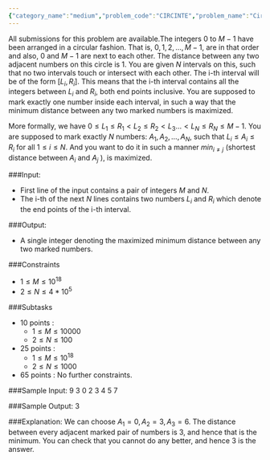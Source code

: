 ```yaml
---
{"category_name":"medium","problem_code":"CIRCINTE","problem_name":"Circular Intervals","languages_supported":{"0":"C","1":"CPP14","2":"JAVA","3":"PYTH","4":"PYTH 3.6","5":"PYPY","6":"CS2","7":"PAS fpc","8":"PAS gpc","9":"RUBY","10":"PHP","11":"GO","12":"NODEJS","13":"HASK","14":"rust","15":"SCALA","16":"swift","17":"D","18":"PERL","19":"FORT","20":"WSPC","21":"ADA","22":"CAML","23":"ICK","24":"BF","25":"ASM","26":"CLPS","27":"PRLG","28":"ICON","29":"SCM qobi","30":"PIKE","31":"ST","32":"NICE","33":"LUA","34":"BASH","35":"NEM","36":"LISP sbcl","37":"LISP clisp","38":"SCM guile","39":"JS","40":"ERL","41":"TCL","42":"kotlin","43":"PERL6","44":"TEXT","45":"SCM chicken","46":"PYP3","47":"CLOJ","48":"COB","49":"FS"},"max_timelimit":1,"source_sizelimit":50000,"problem_author":"admin3","problem_tester":null,"date_added":"22-06-2018","tags":{"0":"admin3"},"time":{"view_start_date":1529692200,"submit_start_date":1529692200,"visible_start_date":1529692200,"end_date":1735669800},"is_direct_submittable":false,"layout":"problem"}
---
```

<span class="solution-visible-txt">All submissions for this problem are available.</span>The integers $0$ to $M - 1$ have been arranged in a circular fashion. That is, $0, 1, 2, \ldots, M - 1$, are in that order and
also, $0$ and $M - 1$ are next to each other. The distance between any two adjacent numbers on this circle is 1. You are given $N$ intervals on this, such that no two intervals touch or intersect with each other. The i-th interval will be of the form [$L_i, R_i$]. This means that the i-th interval contains all the integers between $L_i$ and $R_i$, both end points inclusive. You are supposed to mark exactly one number inside each interval, in such a way that the minimum distance between any two marked numbers is maximized.

More formally, we have $0 \leq L_1 \leq R_1 < L_2 \leq R_2 < L_3 \ldots < L_N \leq R_N \leq M - 1$. You are supposed to mark exactly $N$ numbers: $A_1, A_2, \ldots, A_N$, such that $L_i \leq A_i \leq R_i$ for all $1 \leq i \leq N$. And you want to do it in such a manner $min_{i \neq j}$ (shortest distance between $A_i$ and $A_j$ ), is maximized.

###Input:

- First line of the input contains a pair of integers $M$ and $N$.
- The i-th of the next $N$ lines contains two numbers $L_i$ and $R_i$ which denote the end points of the i-th interval.

###Output:
- A single integer denoting the maximized minimum distance between any two marked numbers.

###Constraints 
- $1 \leq M \leq 10^{18}$
- $2 \leq N \leq 4 * 10^5$

###Subtasks
- 10 points : 
	- $1 \leq M \leq 10000$
	- $2 \leq N \leq 100$
- 25 points : 
	- $1 \leq M \leq 10^{18}$
	- $2 \leq N \leq 1000$
- 65 points : No further constraints.

###Sample Input:
	9 3
	0 2
	3 4
	5 7

###Sample Output:
	3
	
###Explanation:
We can choose $A_1 = 0, A_2 = 3, A_3 = 6$. The distance between every adjacent marked pair of numbers is 3, and hence that is the minimum. You can check that you cannot do any better, and hence 3 is the answer.